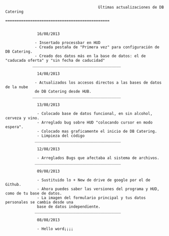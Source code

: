                                              Últimas actualizaciones de DB Catering
                                         ==============================================
                  
                  
                  16/08/2013
                  
                 - Insertado processbar en HUD
                 - Creada pestaña de "Primera vez" para configuración de DB Catering.
                 - Creado dos datos más en la base de datos: el de "caducada oferta" y "sin fecha de caducidad"
                _______________________________________
                  
                  14/08/2013
                  
                 - Actualizados los accesos directos a las bases de datos de la nube 
                 de DB Catering desde HUB.
                _______________________________________
                 
                  13/08/2013 
 
                  - Colocado base de datos funcional, en sin alcohol, cerveza y vino.
                  - Arreglado bug sobre HUD "colocando cursor en modo espera".
                  - Colocado mas graficamente el inicio de DB Catering.
                  - Limpieza del código
                 ______________________________________
                 
                  12/08/2013

                  - Arreglados Bugs que afectaba al sistema de archivos.
                 ______________________________________

                  09/08/2013

                  - Sustituido lo + New de drive de google por el de Github.
                  - Ahora puedes saber las versiones del programa y HUD, como de tu base de datos.
                  - La imagen del formulario principal y tus datos personales se cambia desde una 
                  base de datos independiente.
                 ______________________________________

                  08/08/2013

                  - Hello word¡¡¡¡
